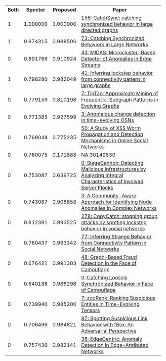 <html><table><tr>
<th>Both</th>
<th>Specter</th>
<th>Proposed</th>
<th>Paper</th>
</tr>
<tr>
<td>1</td>
<td>1.000000</td>
<td>1.000000</td>
<td><a href="https://www.semanticscholar.org/paper/24e45f66c6ddfbfe1430ade5522709d51d908722">156: CatchSync: catching synchronized behavior in large directed graphs</a></td>
</tr>
<tr>
<td>1</td>
<td>0.974315</td>
<td>0.988506</td>
<td><a href="https://www.semanticscholar.org/paper/3f7060aa21f5087cb0a83b4f6576fad5b2bf9055">73: Catching Synchronized Behaviors in Large Networks</a></td>
</tr>
<tr>
<td>0</td>
<td>0.801766</td>
<td>0.910924</td>
<td><a href="https://www.semanticscholar.org/paper/2a538e16b74289a171b85268d5c835a060369f57">43: MIDAS: Microcluster-Based Detector of Anomalies in Edge Streams</a></td>
</tr>
<tr>
<td>1</td>
<td>0.798280</td>
<td>0.982049</td>
<td><a href="https://www.semanticscholar.org/paper/336b27aded11363e68a45bf7eb9bf9080ca7828b">41: Inferring lockstep behavior from connectivity pattern in large graphs</a></td>
</tr>
<tr>
<td>0</td>
<td>0.779159</td>
<td>0.810198</td>
<td><a href="https://www.semanticscholar.org/paper/35ec776272a21dba5b1ac329967f65ec91f5b483">7: TipTap: Approximate Mining of Frequent k-Subgraph Patterns in Evolving Graphs</a></td>
</tr>
<tr>
<td>0</td>
<td>0.771385</td>
<td>0.927599</td>
<td><a href="https://www.semanticscholar.org/paper/6466f413a0405a5cd3cc0f7ce74bd37401282253">3: Anomalous change detection in time-evolving OSNs</a></td>
</tr>
<tr>
<td>0</td>
<td>0.769048</td>
<td>0.775235</td>
<td><a href="https://www.semanticscholar.org/paper/b457b83a1e3c3dfbb128807cac7c46696dcad2bd">50: A Study of XSS Worm Propagation and Detection Mechanisms in Online Social Networks</a></td>
</tr>
<tr>
<td>0</td>
<td>0.760075</td>
<td>0.171888</td>
<td>NA:30149530</td>
</tr>
<tr>
<td>0</td>
<td>0.753087</td>
<td>0.639725</td>
<td><a href="https://www.semanticscholar.org/paper/b1442c0144ccc80f00494377a5ec483e50024751">0: SiegeCannon: Detecting Malicious Infrastructures by Analyzing Integral Characteristics of Involved Server Flocks</a></td>
</tr>
<tr>
<td>0</td>
<td>0.743087</td>
<td>0.908858</td>
<td><a href="https://www.semanticscholar.org/paper/41032cbe43b4a871a672ccefd2df67bdd182d3ff">3: A Community-Aware Approach for Identifying Node Anomalies in Complex Networks</a></td>
</tr>
<tr>
<td>0</td>
<td>0.812391</td>
<td>0.993525</td>
<td><a href="https://www.semanticscholar.org/paper/28a12dbd4175397dcc6b19a695440d41e479103e">278: CopyCatch: stopping group attacks by spotting lockstep behavior in social networks</a></td>
</tr>
<tr>
<td>0</td>
<td>0.760437</td>
<td>0.993342</td>
<td><a href="https://www.semanticscholar.org/paper/ec96106b1b1dec18c57383a04e36a06ce18b9137">77: Inferring Strange Behavior from Connectivity Pattern in Social Networks</a></td>
</tr>
<tr>
<td>0</td>
<td>0.676421</td>
<td>0.991303</td>
<td><a href="https://www.semanticscholar.org/paper/a21b2b37214a3fb330acc2c061c7bfa0fd706cc6">48: Graph-Based Fraud Detection in the Face of Camouflage</a></td>
</tr>
<tr>
<td>0</td>
<td>0.640188</td>
<td>0.988298</td>
<td><a href="https://www.semanticscholar.org/paper/cc9e47e55166960f29b733f71debd8ae921a81d4">0: Catching Loosely Synchronized Behavior in Face of Camouflage</a></td>
</tr>
<tr>
<td>0</td>
<td>0.739940</td>
<td>0.985200</td>
<td><a href="https://www.semanticscholar.org/paper/e58194e379af1789faa35051e1382664eb628df6">7: zooRank: Ranking Suspicious Entities in Time-Evolving Tensors</a></td>
</tr>
<tr>
<td>0</td>
<td>0.706496</td>
<td>0.984821</td>
<td><a href="https://www.semanticscholar.org/paper/2c89c33cab035500b9d4276c4c441a88bdbd5a26">87: Spotting Suspicious Link Behavior with fBox: An Adversarial Perspective</a></td>
</tr>
<tr>
<td>0</td>
<td>0.757430</td>
<td>0.982141</td>
<td><a href="https://www.semanticscholar.org/paper/2934ca18044c7dfcb57c0ec2a16a103237920a75">36: EdgeCentric: Anomaly Detection in Edge-Attributed Networks</a></td>
</tr>
</table></html>

